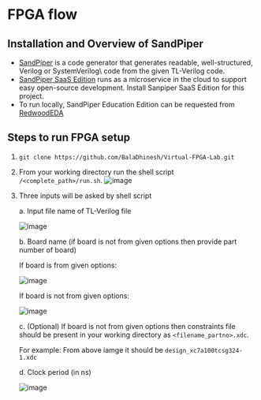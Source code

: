 # FPGA flow 

## Installation and Overview of SandPiper

* [SandPiper](https://www.redwoodeda.com/products) is a code generator that generates readable, well-structured, Verilog or SystemVerilog\ code from the given TL-Verilog code.
* [SandPiper SaaS Edition](https://pypi.org/project/sandpiper-saas/) runs as a microservice in the cloud to support easy open-source development. Install Sanpiper SaaS Edition for this project. 
* To run locally, SandPiper Education Edition can be requested from [RedwoodEDA](https://www.redwoodeda.com/products)

## Steps to run FPGA setup

1. `git clone https://github.com/BalaDhinesh/Virtual-FPGA-Lab.git`
2.  From your working directory run the shell script `/<complete_path>/run.sh`.
      ![image](https://user-images.githubusercontent.com/64545984/130664456-5d59afb5-aeb0-47bd-bdd7-83820f687a47.png)

  
3.  Three inputs will be asked by shell script

    a. Input file name of TL-Verilog file
 
       ![image](https://user-images.githubusercontent.com/64545984/130664463-61eba65b-8c0b-4857-a678-226c5dcb042e.png)

    b. Board name (if board is not from given options then provide part number of board)
    
      If board is from given options:
    
       ![image](https://user-images.githubusercontent.com/64545984/130664477-e031938b-1b79-4315-b2b5-59c873640426.png)
       
      If board is not from given options:
     
       ![image](https://user-images.githubusercontent.com/64545984/130664484-bf7d2dab-aa31-4d60-87b9-46dee69eaf8e.png)

          
    c. (Optional) If board is not from given options then constraints file should be present in your working directory as `<filename_partno>.xdc`.

       For example: From above iamge it should be `design_xc7a100tcsg324-1.xdc`
    
    d. Clock period (in ns)
      
       ![image](https://user-images.githubusercontent.com/64545984/130664493-a20d0d64-a5b2-4a70-9b05-50b559c1484b.png)

